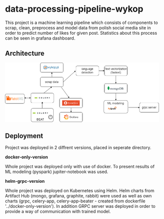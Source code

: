 # data-processing-pipeline-wykop
This project is a machine learning pipeline which consists of components to scrap, clean, preprocess and model data from polish social media site in order to predict number of likes for given post. Statistics about this process can be seen in grafana dashboard.

## Architecture
![architecture](./architecture.png)

## Deployment
Project was deployed in 2 diffrent versions, placed in seperate directory.

**docker-only-version**

Whole project was deployed only with use of docker. To present results of ML modeling (pyspark) jupiter-notebook was used.


**helm-grpc-version**

Whole project was deployed on Kubernetes using Helm. Helm charts from Artifact Hub (mongo, grafana, graphite, rabbit) were used as well as own charts (grpc, celery-app, celery-app-beater - created from dockerfile '../docker-only-version'). In addition GRPC server was deployed in order to provide a way of communication with trained model.
